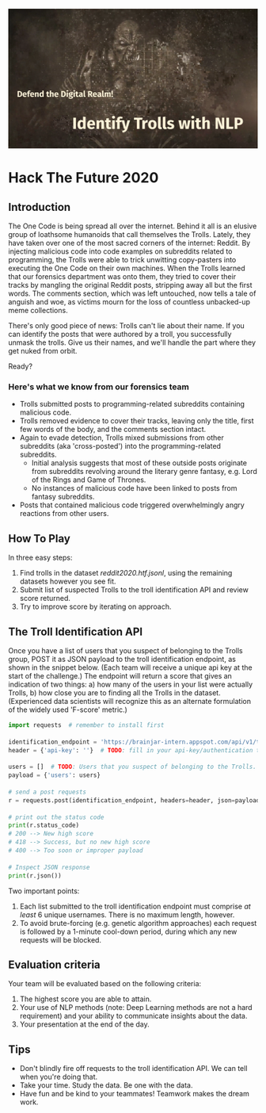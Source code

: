 ![banner](data/troll_banner.jpeg)

# Hack The Future 2020

## Introduction

The One Code is being spread all over the internet. Behind it all is an elusive
group of loathsome humanoids that call themselves the Trolls. Lately, they have
taken over one of the most sacred corners of the internet: Reddit. By injecting
malicious code into code examples on subreddits related to programming, the
Trolls were able to trick unwitting copy-pasters into executing the One Code on
their own machines. When the Trolls learned that our forensics department was
onto them, they tried to cover their tracks by mangling the original Reddit
posts, stripping away all but the first words. The comments section, which was
left untouched, now tells a tale of anguish and woe, as victims mourn for the 
loss of countless unbacked-up meme collections.

There's only good piece of news: Trolls can't lie about their name. If you can
identify the posts that were authored by a troll, you successfully unmask the
trolls. Give us their names, and we'll handle the part where they get nuked
from orbit.

Ready?

### Here's what we know from our forensics team

- Trolls submitted posts to programming-related subreddits containing malicious
  code.
- Trolls removed evidence to cover their tracks, leaving only the title, first
  few words of the body, and the comments section intact.
- Again to evade detection, Trolls mixed submissions from other subreddits (aka
  'cross-posted') into the programming-related subreddits. 
  - Initial analysis suggests that most of these outside posts originate from
    subreddits revolving around the literary genre fantasy, e.g. Lord of the
Rings and Game of Thrones.
  - No instances of malicious code have been linked to posts from fantasy
    subreddits.
- Posts that contained malicious code triggered overwhelmingly angry reactions
  from other users. 

## How To Play

In three easy steps:

1. Find trolls in the dataset *reddit2020.htf.jsonl*, using the remaining datasets however you see fit.
2. Submit list of suspected Trolls to the troll identification API and review score returned.
3. Try to improve score by iterating on approach.

## The Troll Identification API

Once you have a list of users that you suspect of belonging to the Trolls group, POST it as JSON payload to the troll identification endpoint, as shown in the snippet below. (Each team will receive a unique api key at the start of the challenge.) The endpoint will return a score that gives an indication of two things: a) how many of the users in your list were actually Trolls, b) how close you are to finding all the Trolls in the dataset. (Experienced data scientists will recognize this as an alternate formulation of the widely used 'F-score' metric.)

```Python
import requests  # remember to install first

identification_endpoint = 'https://brainjar-intern.appspot.com/api/v1/troll_identifier'
header = {'api-key': ''}  # TODO: fill in your api-key/authentication token.

users = []  # TODO: Users that you suspect of belonging to the Trolls. List must contain at least 6 *unique* user names.
payload = {'users': users}

# send a post requests
r = requests.post(identification_endpoint, headers=header, json=payload)

# print out the status code
print(r.status_code)
# 200 --> New high score
# 418 --> Success, but no new high score
# 400 --> Too soon or improper payload

# Inspect JSON response
print(r.json())
```

Two important points:

1. Each list submitted to the troll identification endpoint must comprise *at least* 6 unique usernames. There is no maximum length, however.
2. To avoid brute-forcing (e.g. genetic algorithm approaches) each request is followed by a 1-minute cool-down period, during which any new requests will be blocked.

## Evaluation criteria

Your team will be evaluated based on the following criteria:

1. The highest score you are able to attain.
2. Your use of NLP methods (note: Deep Learning methods are not a hard requirement) and your ability to communicate insights about the data.
3. Your presentation at the end of the day.

## Tips

- Don't blindly fire off requests to the troll identification API. We can tell when you're doing that.
- Take your time. Study the data. Be one with the data.
- Have fun and be kind to your teammates! Teamwork makes the dream work.

